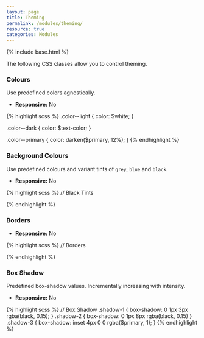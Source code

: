 ```yaml
---
layout: page
title: Theming
permalink: /modules/theming/
resource: true
categories: Modules
---
```

{% include base.html %}

The following CSS classes allow you to control theming.

### Colours
Use predefined colors agnostically.

- **Responsive:** No

{% highlight scss %}
.color--light {
  color: $white;
}

.color--dark {
  color: $text-color;
}

.color--primary {
  color: darken($primary, 12%);
}
{% endhighlight %}


### Background Colours
Use predefined colours and variant tints of `grey`, `blue` and `black`.

- **Responsive:** No

{% highlight scss %}
// Black Tints

{% endhighlight %}

### Borders

- **Responsive:** No

{% highlight scss %}
// Borders

{% endhighlight %}

### Box Shadow
Predefined box-shadow values. Incrementally increasing with intensity.

- **Responsive:** No

{% highlight scss %}
// Box Shadow
.shadow-1 {
  box-shadow: 0 1px 3px rgba(black, 0.15);
}
.shadow-2 {
  box-shadow: 0 1px 8px rgba(black, 0.15)
}
.shadow-3 {
  box-shadow: inset 4px 0 0 rgba($primary, 1);
}
{% endhighlight %}
